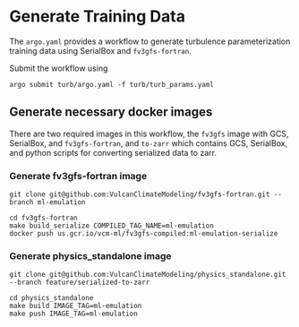 # Generate Training Data

The `argo.yaml` provides a workflow to generate turbulence parameterization training
data using SerialBox and `fv3gfs-fortran`.

Submit the workflow using 
```
argo submit turb/argo.yaml -f turb/turb_params.yaml
```

## Generate necessary docker images

There are two required images in this workflow, the `fv3gfs` image with GCS, SerialBox,
and `fv3gfs-fortran`, and `to-zarr` which contains GCS, SerialBox, and python scripts for
converting serialized data to zarr.

### Generate fv3gfs-fortran image

```
git clone git@github.com:VulcanClimateModeling/fv3gfs-fortran.git --branch ml-emulation

cd fv3gfs-fortran
make build_serialize COMPILED_TAG_NAME=ml-emulation
docker push us.gcr.io/vcm-ml/fv3gfs-compiled:ml-emulation-serialize
```

### Generate physics_standalone image

```
git clone git@github.com:VulcanClimateModeling/physics_standalone.git --branch feature/serialized-to-zarr

cd physics_standalone
make build IMAGE_TAG=ml-emulation
make push IMAGE_TAG=ml-emulation
```



